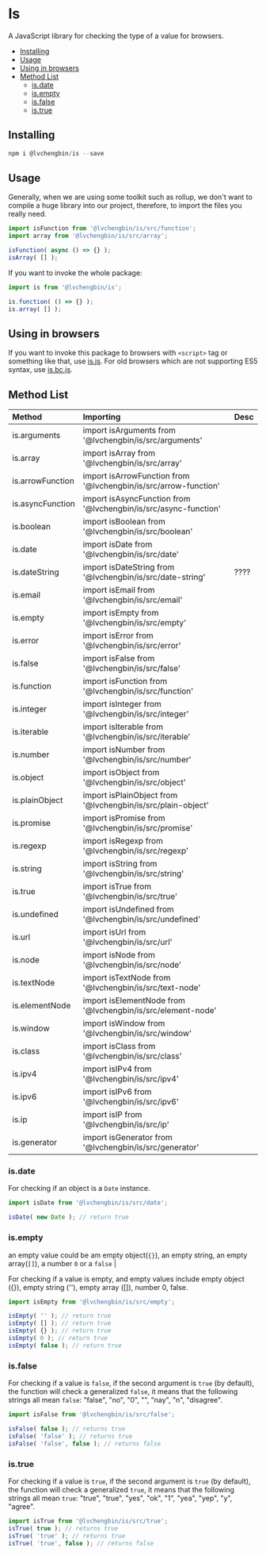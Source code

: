 # Is

A JavaScript library for checking the type of a value for browsers.

<!-- vim-markdown-toc GFM -->

* [Installing](#installing)
* [Usage](#usage)
* [Using in browsers](#using-in-browsers)
* [Method List](#method-list)
    * [is.date](#isdate)
    * [is.empty](#isempty)
    * [is.false](#isfalse)
    * [is.true](#istrue)

<!-- vim-markdown-toc -->

## Installing

```js
npm i @lvchengbin/is --save
```

## Usage

Generally, when we are using some toolkit such as rollup, we don't want to compile a huge library into our project, therefore, to import the files you really need.

```js
import isFunction from '@lvchengbin/is/src/function';
import array from '@lvchengbin/is/src/array';

isFunction( async () => {} );
isArray( [] );
```

If you want to invoke the whole package:

```js
import is from '@lvchengbin/is';

is.function( () => {} );
is.array( [] );
```

## Using in browsers

If you want to invoke this package to browsers with `<script>` tag or something like that, use [is.js](https://raw.githubusercontent.com/LvChengbin/is/master/dist/is.js). For old browsers which are not supporting ES5 syntax, use [is.bc.js](https://raw.githubusercontent.com/LvChengbin/is/master/dist/is.bc.js).

## Method List

| Method | Importing | Desc |
|:--|:--|:--|
| is.arguments | import isArguments from '@lvchengbin/is/src/arguments' |
| is.array | import isArray from '@lvchengbin/is/src/array' |
| is.arrowFunction | import isArrowFunction from '@lvchengbin/is/src/arrow-function' |
| is.asyncFunction | import isAsyncFunction from '@lvchengbin/is/src/async-function' |
| is.boolean | import isBoolean from '@lvchengbin/is/src/boolean' |
| is.date | import isDate from '@lvchengbin/is/src/date' |
| is.dateString | import isDateString from '@lvchengbin/is/src/date-string' | ???? |
| is.email | import isEmail from '@lvchengbin/is/src/email' |
| is.empty | import isEmpty from '@lvchengbin/is/src/empty' | 
| is.error | import isError from '@lvchengbin/is/src/error' |
| is.false | import isFalse from '@lvchengbin/is/src/false' |
| is.function | import isFunction from '@lvchengbin/is/src/function' |
| is.integer | import isInteger from '@lvchengbin/is/src/integer' |
| is.iterable | import isIterable from '@lvchengbin/is/src/iterable' |
| is.number | import isNumber from '@lvchengbin/is/src/number' |
| is.object | import isObject from '@lvchengbin/is/src/object' |
| is.plainObject | import isPlainObject from '@lvchengbin/is/src/plain-object' |
| is.promise | import isPromise from '@lvchengbin/is/src/promise' |
| is.regexp | import isRegexp from '@lvchengbin/is/src/regexp' |
| is.string | import isString from '@lvchengbin/is/src/string' |
| is.true | import isTrue from '@lvchengbin/is/src/true' |
| is.undefined | import isUndefined from '@lvchengbin/is/src/undefined' |
| is.url | import isUrl from '@lvchengbin/is/src/url' |
| is.node | import isNode from '@lvchengbin/is/src/node' |
| is.textNode | import isTextNode from '@lvchengbin/is/src/text-node' |
| is.elementNode | import isElementNode from '@lvchengbin/is/src/element-node' |
| is.window | import isWindow from '@lvchengbin/is/src/window' |
| is.class | import isClass from '@lvchengbin/is/src/class' |
| is.ipv4 | import isIPv4 from '@lvchengbin/is/src/ipv4' |
| is.ipv6 | import isIPv6 from '@lvchengbin/is/src/ipv6' |
| is.ip | import isIP from '@lvchengbin/is/src/ip' |
| is.generator | import isGenerator from '@lvchengbin/is/src/generator' |

### is.date

For checking if an object is a `Date` instance.

```js
import isDate from '@lvchengbin/is/src/date';

isDate( new Date ); // return true
```

### is.empty
an empty value could be am empty object(`{}`), an empty string, an empty array(`[]`), a number `0` or a `false` |

For checking if a value is empty, and empty values include empty object ({}), empty string (''), empty array ([]), number 0, false.

```js
import isEmpty from '@lvchengbin/is/src/empty';

isEmpty( '' ); // return true
isEmpty( [] ); // return true
isEmpty( {} ); // return true
isEmpty( 0 ); // return true
isEmpty( false ); // return true
```

### is.false

For checking if a value is `false`, if the second argument is `true` (by default), the function will check a generalized `false`, it means that the following strings all mean `false`: "false", "no", "0", "", "nay", "n", "disagree".

```js
import isFalse from '@lvchengbin/is/src/false';

isFalse( false ); // returns true
isFalse( 'false' ); // returns true
isFalse( 'false', false ); // returns false
```

### is.true

For checking if a value is `true`, if the second argument is `true` (by default), the function will check a generalized `true`, it means that the following strings all mean `true`: "true", "true", "yes", "ok", "1", "yea", "yep", "y", "agree".

```js
import isTrue from '@lvchengbin/is/src/true';
isTrue( true ); // returns true
isTrue( 'true' ); // returns true
isTrue( 'true', false ); // returns false
```

